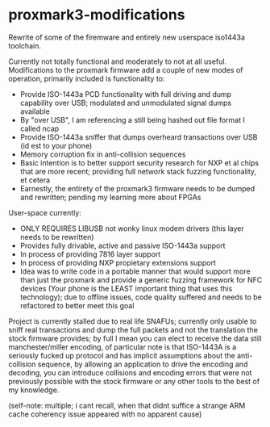# proxmark3-modifications
Rewrite of some of the firemware and entirely new userspace iso1443a toolchain.

Currently not totally functional and moderately to not at all useful. Modifications to the proxmark firmware add a couple of new modes of operation, primarily included is functionality to:

- Provide ISO-1443a PCD functionality with full driving and dump capability over USB; modulated and unmodulated signal dumps available
- By "over USB", I am referencing a still being hashed out file format I called ncap
- Provide ISO-1443a sniffer that dumps overheard transactions over USB (id est to your phone)
- Memory corruption fix in anti-collision sequences
- Basic intention is to better support security research for NXP et al chips that are more recent; providing full network stack fuzzing functionality, et cetera
- Earnestly, the entirety of the proxmark3 firmware needs to be dumped and rewritten; pending my learning more about FPGAs

User-space currently:
- ONLY REQUIRES LIBUSB not wonky linux modem drivers (this layer needs to be rewritten)
- Provides fully drivable, active and passive ISO-1443a support
- In process of providing 7816 layer support
- In process of providing NXP propietary extensions support
- Idea was to write code in a portable manner that would support more than just the proxmark and provide a generic fuzzing framework for NFC devices (Your phone is the LEAST important thing that uses this technology); due to offline issues, code quality suffered and needs to be refactored to better meet this goal

Project is currently stalled due to real life SNAFUs; currently only usable to sniff real transactions and dump the full packets and not the translation the stock firmware provides; by full I mean you can elect to receive the data still manchester/miller encoding, of particular note is that ISO-1443A is a seriously fucked up protocol and has implicit assumptions about the anti-collision sequence, by allowing an application to drive the encoding and decoding, you can introduce collisions and encoding errors that were not previously possible with the stock firmware or any other tools to the best of my knowledge.

(self-note: multiple; i cant recall, when that didnt suffice a strange ARM cache coherency issue appeared with no apparent cause)
